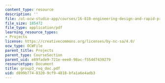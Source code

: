 ```yaml
---
content_type: resource
description: ''
file: /ol-ocw-studio-app/courses/16-810-engineering-design-and-rapid-prototyping-january-iap-2005/d899b77483209cf94818bfa1a6e4adb3_group3_req_doc.pdf
file_size: 185472
file_type: application/pdf
learning_resource_types:
- Projects
license: https://creativecommons.org/licenses/by-nc-sa/4.0/
ocw_type: OCWFile
parent_title: Projects
parent_type: CourseSection
parent_uid: e89fade9-721e-eee0-98ac-f554d7439279
resourcetype: Document
title: group3_req_doc.pdf
uid: d899b774-8320-9cf9-4818-bfa1a6e4adb3
---
```


